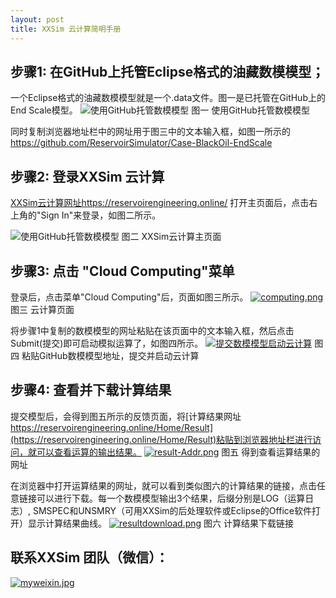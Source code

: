 ```yaml
---
layout: post
title: XXSim 云计算简明手册
---
```


## 步骤1: 在GitHub上托管Eclipse格式的油藏数模模型；
一个Eclipse格式的油藏数模模型就是一个.data文件。图一是已托管在GitHub上的End Scale模型。
![使用GitHub托管数模模型](https://i.postimg.cc/Y2x2cN3x/githubcase.png "GitHub示例")
图一 使用GitHub托管数模模型

同时复制浏览器地址栏中的网址用于图三中的文本输入框，如图一所示的 https://github.com/ReservoirSimulator/Case-BlackOil-EndScale

## 步骤2: 登录XXSim 云计算
[XXSim云计算网址https://reservoirengineering.online/](https://reservoirengineering.online/)
打开主页面后，点击右上角的"Sign In"来登录，如图二所示。

![使用GitHub托管数模模型](https://i.postimg.cc/3Rw69V9G/home.png "主页面")
图二  XXSim云计算主页面



## 步骤3: 点击 "Cloud Computing"菜单
登录后，点击菜单"Cloud Computing"后，页面如图三所示。
[![computing.png](https://i.postimg.cc/6QQV2XYD/computing.png)](https://postimg.cc/YvJLZJc3)
图三  云计算页面

将步骤1中复制的数模模型的网址粘贴在该页面中的文本输入框，然后点击Submit(提交)即可启动模拟运算了，如图四所示。
[![提交数模模型启动云计算](https://i.postimg.cc/pLMRLVXL/submit.png)](https://postimg.cc/ppCg0HFw)
图四  粘贴GitHub数模模型地址，提交并启动云计算

## 步骤4: 查看并下载计算结果
提交模型后，会得到图五所示的反馈页面，将[计算结果网址 https://reservoirengineering.online/Home/Result](https://reservoirengineering.online/Home/Result)粘贴到浏览器地址栏进行访问，就可以查看运算的输出结果。
[![result-Addr.png](https://i.postimg.cc/N0cg0sDx/result-Addr.png)](https://postimg.cc/4YWCLTrK)
图五  得到查看运算结果的网址

在浏览器中打开运算结果的网址，就可以看到类似图六的计算结果的链接，点击任意链接可以进行下载。每一个数模模型输出3个结果，后缀分别是LOG（运算日志）, SMSPEC和UNSMRY（可用XXSim的后处理软件或Eclipse的Office软件打开）显示计算结果曲线。
[![resultdownload.png](https://i.postimg.cc/MHN2qGr1/resultdownload.png)](https://postimg.cc/n94w1nxL)
图六  计算结果下载链接

## 联系XXSim 团队（微信）：

[![myweixin.jpg](https://i.postimg.cc/KvBGtmPq/myweixin.jpg)](https://postimg.cc/KRch2SsB)